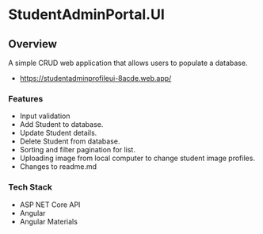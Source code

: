 # StudentAdminPortal.UI

## Overview
A simple CRUD web application that allows users to populate a database.
- https://studentadminprofileui-8acde.web.app/

### Features
- Input validation
- Add Student to database.
- Update Student details.
- Delete Student from database.
- Sorting and filter pagination for list.
- Uploading image from local computer to change student image profiles.
- Changes to readme.md

### Tech Stack
- ASP NET Core API
- Angular
- Angular Materials
